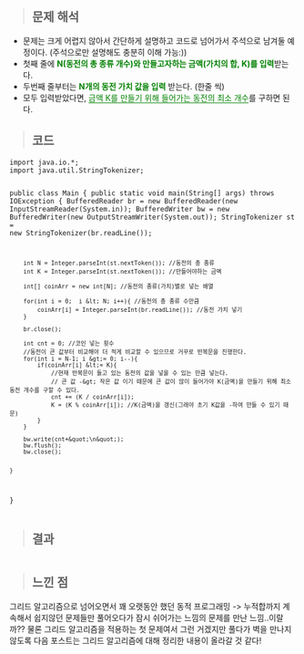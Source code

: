 <p><img alt="" src="https://velog.velcdn.com/images/gayeong39/post/e40ffdde-0116-475a-af88-38c32dec37f3/image.png" /></p>
<blockquote>
<h2 id="문제-해석">문제 해석</h2>
</blockquote>
<ul>
<li>문제는 크게 어렵지 않아서 간단하게 설명하고 코드로 넘어가서 주석으로 남겨둘 예정이다. (주석으로만 설명해도 충분히 이해 가능:))</li>
<li>첫째 줄에 <span style="color: green;"><strong>N(동전의 총 종류 개수)와 만들고자하는 금액(가치의 합, K)를 입력</strong></span>받는다.</li>
<li>두번째 줄부터는 <span style="color: green;"><strong>N개의 동전 가치 값을 입력</strong></span> 받는다. (한줄 씩)</li>
<li>모두 입력받았다면, <span style="border-bottom: 1px solid green; color: green;">금액 K를 만들기 위해 들어가는 동전의 최소 개수</span>를 구하면 된다. </li>
</ul>
<blockquote>
<h2 id="코드">코드</h2>
</blockquote>
<pre><code class="language-java">import java.io.*;
import java.util.StringTokenizer;

public class Main {
    public static void main(String[] args) throws IOException {
        BufferedReader br = new BufferedReader(new InputStreamReader(System.in));
        BufferedWriter bw = new BufferedWriter(new OutputStreamWriter(System.out));
        StringTokenizer st = new StringTokenizer(br.readLine());

        int N = Integer.parseInt(st.nextToken()); //동전의 총 종류
        int K = Integer.parseInt(st.nextToken()); //만들어야하는 금액

        int[] coinArr = new int[N]; //동전의 종류(가치)별로 넣는 배열

        for(int i = 0;  i &lt; N; i++){ //동전의 총 종류 수만큼
            coinArr[i] = Integer.parseInt(br.readLine()); //동전 가치 넣기 
        }

        br.close();

        int cnt = 0; //코인 넣는 횟수
        //동전이 큰 값부터 비교해야 더 적게 비교할 수 있으므로 거꾸로 반복문을 진행한다.
        for(int i = N-1; i &gt;= 0; i--){
            if(coinArr[i] &lt;= K){
                //현재 반복문이 돌고 있는 동전의 값을 넣을 수 있는 만큼 넣는다.
                // 큰 값 -&gt; 작은 값 이기 때문에 큰 값이 많이 들어가야 K(금액)을 만들기 위해 최소 동전 개수를 구할 수 있다.
                cnt += (K / coinArr[i]);
                K = (K % coinArr[i]); //K(금액)을 갱신(그래야 초기 K값을 -하여 만들 수 있기 때문)
            }
        }

        bw.write(cnt+&quot;\n&quot;);
        bw.flush();
        bw.close();


    }
}</code></pre>
<blockquote>
<h2 id="결과">결과</h2>
</blockquote>
<p><img alt="" src="https://velog.velcdn.com/images/gayeong39/post/554779c4-3747-4219-97d7-201eea54e0e8/image.png" /></p>
<blockquote>
<h2 id="느낀-점">느낀 점</h2>
</blockquote>
<p>그리드 알고리즘으로 넘어오면서 꽤 오랫동안 했던 동적 프로그래밍 -&gt; 누적합까지 계속해서 쉽지않던 문제들만 풀어오다가 잠시 쉬어가는 느낌의 문제를 만난 느낌..이랄까?? 물론 그리드 알고리즘을 적용하는 첫 문제여서 그런 거겠지만 풀다가 벽을 만나지 않도록 다음 포스트는 그리드 알고리즘에 대해 정리한 내용이 올라갈 것 같다!</p>